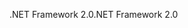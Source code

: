 <span data-ttu-id="e9ecd-101">.NET Framework 2.0</span><span class="sxs-lookup"><span data-stu-id="e9ecd-101">.NET Framework 2.0</span></span>